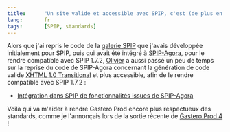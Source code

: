 ```yaml
--- 
title:      "Un site valide et accessible avec SPIP, c'est (de plus en plus) possible !" 
lang:       fr 
tags:       [SPIP, standards]
---
```





Alors que j'ai repris le code de la [galerie SPIP](/2004/06/la-galerie-spip-pour-reutiliser-facilement-les-images-et-documents.html) que j'avais développée initialement pour SPIP, puis qui avait été intégré à [SPIP-Agora](http://www.clever-age.org/php/spip-agora/), pour le rendre compatible avec SPIP 1.7.2, [Olivier](http://olivier.glagla.net/) a aussi passé un peu de temps sur la reprise du code de SPIP-Agora concernant la génération de code valide [XHTML 1.0 Transitional](http://www.w3.org/TR/2000/REC-xhtml1-20000126/) et plus accessible, afin de le rendre compatible avec SPIP 1.7.2 :


- [Intégration dans SPIP de fonctionnalités issues de SPIP-Agora](http://olivier.glagla.net/spip/article.php3?id_article=242)

Voilà qui va m'aider à rendre Gastero Prod encore plus respectueux des standards, comme je l'annonçais lors de la sortie récente de [Gastero Prod 4](/2004/04/gastero-prod-4-les-standards-et-l-accessibilite.html) !
